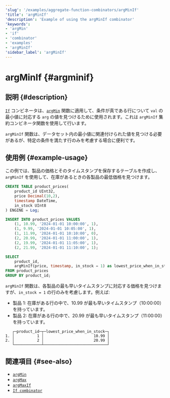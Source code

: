 ```yaml
---
'slug': '/examples/aggregate-function-combinators/argMinIf'
'title': 'argMinIf'
'description': 'Example of using the argMinIf combinator'
'keywords':
- 'argMin'
- 'if'
- 'combinator'
- 'examples'
- 'argMinIf'
'sidebar_label': 'argMinIf'
---
```





# argMinIf {#argminif}

## 説明 {#description}

[`If`](/sql-reference/aggregate-functions/combinators#-if) コンビネータは、[`argMin`](/sql-reference/aggregate-functions/reference/argmin) 関数に適用して、条件が真である行について `val` の最小値に対応する `arg` の値を見つけるために使用されます。これは `argMinIf` 集約コンビネータ関数を使用して行います。

`argMinIf` 関数は、データセット内の最小値に関連付けられた値を見つける必要があるが、特定の条件を満たす行のみを考慮する場合に便利です。

## 使用例 {#example-usage}

この例では、製品の価格とそのタイムスタンプを保存するテーブルを作成し、`argMinIf` を使用して、在庫があるときの各製品の最低価格を見つけます。

```sql title="クエリ"
CREATE TABLE product_prices(
    product_id UInt32,
    price Decimal(10,2),
    timestamp DateTime,
    in_stock UInt8
) ENGINE = Log;

INSERT INTO product_prices VALUES
    (1, 10.99, '2024-01-01 10:00:00', 1),
    (1, 9.99, '2024-01-01 10:05:00', 1),
    (1, 11.99, '2024-01-01 10:10:00', 0),
    (2, 20.99, '2024-01-01 11:00:00', 1),
    (2, 19.99, '2024-01-01 11:05:00', 1),
    (2, 21.99, '2024-01-01 11:10:00', 1);

SELECT
    product_id,
    argMinIf(price, timestamp, in_stock = 1) as lowest_price_when_in_stock
FROM product_prices
GROUP BY product_id;
```

`argMinIf` 関数は、各製品の最も早いタイムスタンプに対応する価格を見つけますが、`in_stock = 1` の行のみを考慮します。例えば:
- 製品 1: 在庫がある行の中で、10.99 が最も早いタイムスタンプ（10:00:00）を持っています。
- 製品 2: 在庫がある行の中で、20.99 が最も早いタイムスタンプ（11:00:00）を持っています。

```response title="レスポンス"
   ┌─product_id─┬─lowest_price_when_in_stock─┐
1. │          1 │                      10.99 │
2. │          2 │                      20.99 │
   └────────────┴────────────────────────────┘
```

## 関連項目 {#see-also}
- [`argMin`](/sql-reference/aggregate-functions/reference/argmin)
- [`argMax`](/sql-reference/aggregate-functions/reference/argmax)
- [`argMaxIf`](/examples/aggregate-function-combinators/argMaxIf)
- [`If combinator`](/sql-reference/aggregate-functions/combinators#-if)
